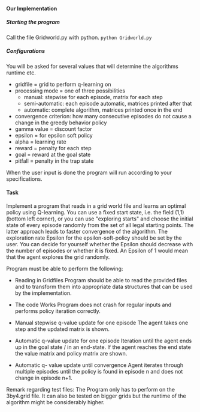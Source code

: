 #### Our Implementation

##### Starting the program

Call the file Gridworld.py with python.
`python Gridworld.py`

##### Configurations

You will be asked for several values that will determine the algorithms runtime etc.

- gridfile = grid to perform q-learning on
- processing mode = one of three possibilities
  - manual: stepwise for each episode, matrix for each step
  - semi-automatic: each episode automatic, matrices printed after that
  - automatic: complete algorithm, matrices printed once in the end
- convergence criterion: how many consecutive episodes do not cause a change in the greedy behavior policy
- gamma value = discount factor
- epsilon = for epsilon soft policy
- alpha = learning rate
- reward = penalty for each step
- goal = reward at the goal state
- pitfall = penalty in the trap state

When the user input is done the program will run according to your specifications. 
    

#### Task
Implement a program that reads in a grid world file and learns an optimal policy using Q-learning. You can use a fixed start state, i.e. the field (1,1) (bottom left corner), or you can use "exploring starts" and choose the initial state of every episode randomly from the set of all legal starting points. The latter approach leads to faster convergence of the algorithm.
The exploration rate Epsilon for the epsilon-soft-policy should be set by the user. You can decide for yourself whether the Epsilon should decrease with the number of episodes or whether it is fixed. An Epsilon of 1 would mean that the agent explores the grid randomly.


Program must be able to perform the following:

  - Reading in Gridfiles
      Program should be able to read the provided files and to transform them into appropriate data structures that can be used by the implementation.

  - The code Works
      Program does not crash for regular inputs and performs policy iteration correctly.

  - Manual stepwise q-value update for one episode
      The agent takes one step and the updated matrix is shown.

  - Automatic q-value update for one episode
      Iteration until the agent ends up in the goal state / in an end-state. If the agent reaches the end state the value matrix and policy matrix are shown.

  - Automatic q- value update until convergence
      Agent iterates through multiple episodes until the policy is found in episode n and does not change in episode n+1.


Remark regarding test files:
The Program only has to perform on the 3by4.grid file. It can also be tested on bigger grids but the runtime of the algorithm might be considerably higher.

